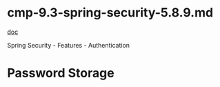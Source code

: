 # cmp-9.3-spring-security-5.8.9.md

[doc](https://docs.spring.io/spring-security/reference/5.8/index.html)



Spring Security - Features - Authentication
# Password Storage

